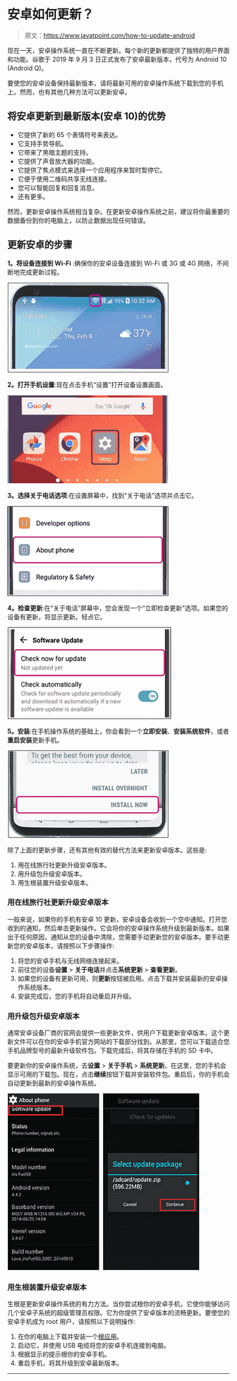 # 安卓如何更新？

> 原文：<https://www.javatpoint.com/how-to-update-android>

现在一天，安卓操作系统一直在不断更新。每个新的更新都提供了独特的用户界面和功能。谷歌于 2019 年 9 月 3 日正式发布了安卓最新版本，代号为 Android 10 (Android Q)。

要使您的安卓设备保持最新版本，请将最新可用的安卓操作系统下载到您的手机上。然而，也有其他几种方法可以更新安卓。

## 将安卓更新到最新版本(安卓 10)的优势

*   它提供了新的 65 个表情符号来表达。
*   它支持手势导航。
*   它带来了黑暗主题的支持。
*   它提供了声音放大器的功能。
*   它提供了焦点模式来选择一个应用程序来暂时暂停它。
*   它便于使用二维码共享无线连接。
*   您可以智能回复和回复消息。
*   还有更多。

然而，更新安卓操作系统相当复杂。在更新安卓操作系统之前，建议将你最重要的数据备份到你的电脑上，以防止数据出现任何错误。

## 更新安卓的步骤

**1。将设备连接到 Wi-Fi** :确保你的安卓设备连接到 Wi-Fi 或 3G 或 4G 网络，不间断地完成更新过程。

![How to Update Android](img/09e685199d380843dcdaf828893bbe69.png)

**2。打开手机设置**:现在点击手机“设置”打开设备设置画面。

![How to Update Android](img/5cc897b30f91331a4f66a1a868267057.png)

**3。选择关于电话选项**:在设置屏幕中，找到“关于电话”选项并点击它。

![How to Update Android](img/0c1e05a0be57118c425dde3fbf4d5847.png)

**4。检查更新**:在“关于电话”屏幕中，您会发现一个“立即检查更新”选项。如果您的设备有更新，将显示更新。轻点它。

![How to Update Android](img/a062e12cd3524a221d8420c5840b4178.png)

**5。安装**:在手机操作系统的基础上，你会看到一个**立即安装**、**安装系统软件**，或者**重启安装**更新手机。

![How to Update Android](img/da138f9cf29d9c85ebf78ff7d017e5ee.png)

除了上面的更新步骤，还有其他有效的替代方法来更新安卓版本。这些是:

1.  用在线旅行社更新升级安卓版本。
2.  用升级包升级安卓版本。
3.  用生根装置升级安卓版本。

### 用在线旅行社更新升级安卓版本

一般来说，如果你的手机有安卓 10 更新，安卓设备会收到一个空中通知。打开您收到的通知，然后单击更新操作。它会将你的安卓操作系统升级到最新版本。如果出于任何原因，通知从您的设备中清除，您需要手动更新您的安卓版本。要手动更新您的安卓版本，请按照以下步骤操作:

1.  将您的安卓手机与无线网络连接起来。
2.  前往您的设备**设置** > **关于电话**并点击**系统更新** > **查看更新**。
3.  如果您的设备有更新可用，则**更新**按钮被启用。点击下载并安装最新的安卓操作系统版本。
4.  安装完成后，您的手机将自动重启并升级。

### 用升级包升级安卓版本

通常安卓设备厂商的官网会提供一些更新文件，供用户下载更新安卓版本。这个更新文件可以在你的安卓手机官方网站的下载部分找到。从那里，您可以下载适合您手机品牌型号的最新升级软件包。下载完成后，将其存储在手机的 SD 卡中。

要更新你的安卓操作系统，去**设置** > **关于手机** > **系统更新**。在这里，您的手机会显示可用的下载包。现在，点击**继续**按钮下载并安装软件包。重启后，你的手机会自动更新到最新的安卓操作系统。

![How to Update Android](img/2c080bb73fa3eec007613c083c1467cc.png)

### 用生根装置升级安卓版本

生根是更新安卓操作系统的有力方法。当你尝试根你的安卓手机，它使你能够访问几个安卓子系统的超级管理员权限。它为你提供了安卓版本的流畅更新。要使您的安卓手机成为 root 用户，请按照以下说明操作:

1.  在你的电脑上下载并安装一个[根应用](https://www.javatpoint.com/how-to-root-android-device)。
2.  启动它，并使用 USB 电缆将您的安卓手机连接到电脑。
3.  根据显示的提示根你的安卓手机。
4.  重启手机，将其升级到安卓最新版本。

* * *